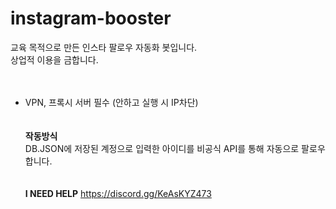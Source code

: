# instagram-booster <br>
교육 목적으로 만든 인스타 팔로우 자동화 봇입니다. <br>
상업적 이용을 금합니다.<br>
<br><br>
- VPN, 프록시 서버 필수 (안하고 실행 시 IP차단)  <br>
 <br><br>
__작동방식__ <br>
DB.JSON에 저장된 계정으로 입력한 아이디를 비공식 API를 통해 자동으로 팔로우합니다.  <br>
<br><br>
__I NEED HELP__
https://discord.gg/KeAsKYZ473
